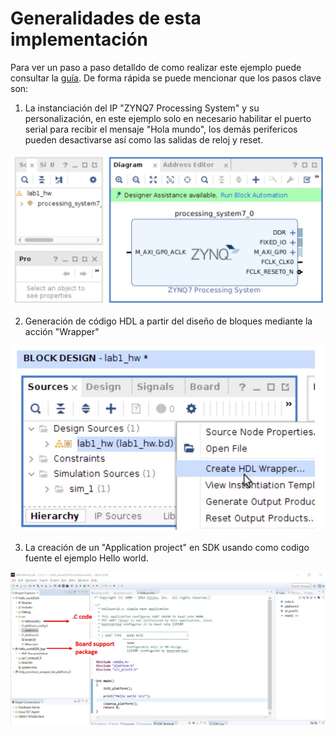 # Generalidades de esta implementación 

Para ver un paso a paso detalldo de como realizar este ejemplo puede consultar la [guía](https://github.com/DanielEstrada971102/Implementaciones_FPGA/blob/master/Repaso_Vivado/guias/lab_hello_world.pdf).
De forma rápida se puede mencionar que los pasos clave son:

1. La instanciación del IP "ZYNQ7 Processing System" y su personalización, en este ejemplo solo en necesario habilitar el puerto serial 
para recibir el mensaje "Hola mundo", los demás perifericos pueden desactivarse así como las salidas de reloj y reset.

<img src="/.images/HW_PSBD.jpg" width="600">

2. Generación de código HDL a partir del diseño de bloques mediante la acción "Wrapper"

<img src="/.images/HW_wrapper.jpg" width="600">

3. La creación de un "Application project" en SDK usando como codigo fuente el ejemplo Hello world.

<img src="/.images/HW_SDK.jpg" width="600">

